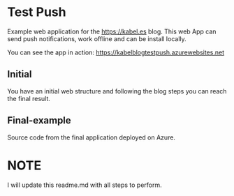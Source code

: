 # Test Push
Example web application for the https://kabel.es blog. This web App can send push notifications, work offline and can be install locally.

You can see the app in action: https://kabelblogtestpush.azurewebsites.net 

## Initial
You have an initial web structure and following the blog steps you can reach the final result.

## Final-example
Source code from the final application deployed on Azure.

# NOTE
I will update this readme.md with all steps to perform.
